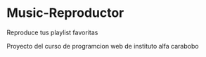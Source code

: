 # Music-Reproductor
Reproduce tus playlist favoritas

Proyecto del curso de programcion web de instituto alfa carabobo

